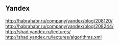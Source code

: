 Yandex
-

http://habrahabr.ru/company/yandex/blog/208120/
http://habrahabr.ru/company/yandex/blog/208244/
http://shad.yandex.ru/lectures/
http://shad.yandex.ru/lectures/algorithms.xml
